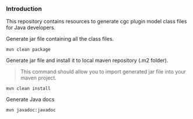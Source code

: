 ### Introduction
This repository contains resources to generate cgc plugin model class files for Java developers.

Generate jar file containing all the class files.
```shell
mvn clean package
```
Generate jar file and install it to local maven repository (.m2 folder).
> This command should allow you to import generated jar file into your maven project.  
```shell
mvn clean install
```

Generate Java docs
```shell
mvn javadoc:javadoc
```